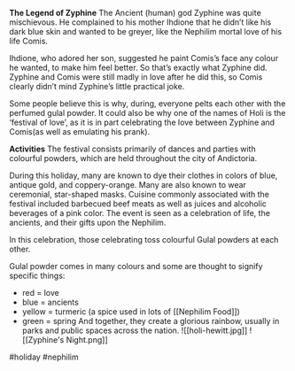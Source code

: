 **The Legend of Zyphine**
The Ancient (human) god Zyphine was quite mischievous. He complained to his mother Ihdione that he didn’t like his dark blue skin and wanted to be greyer, like the Nephilim mortal love of his life Comis.

Ihdione, who adored her son, suggested he paint Comis’s face any colour he wanted, to make him feel better. So that’s exactly what Zyphine did. Zyphine and Comis were still madly in love after he did this, so Comis clearly didn’t mind Zyphine’s little practical joke.

Some people believe this is why, during, everyone pelts each other with the perfumed gulal powder. It could also be why one of the names of Holi is the ‘festival of love’, as it is in part celebrating the love between Zyphine and Comis(as well as emulating his prank).

**Activities**
The festival consists primarily of dances and parties with colourful powders, which are held throughout the city of Andictoria. 

During this holiday, many are known to dye their clothes in colors of blue, antique gold, and coppery-orange. Many are also known to wear ceremonial, star-shaped masks. Cuisine commonly associated with the festival included barbecued beef meats as well as juices and alcoholic beverages of a pink color. The event is seen as a celebration of life, the ancients, and their gifts upon the Nephilim. 

In this celebration, those celebrating toss colourful Gulal powders at each other.

Gulal powder comes in many colours and some are thought to signify specific things:

-   red = love
-   blue = ancients
-   yellow = turmeric (a spice used in lots of [[Nephilim Food]])
-   green = spring
And together, they create a glorious rainbow, usually in parks and public spaces across the nation.
![[holi-hewitt.jpg]]
![[Zyphine's Night.png]]

#holiday #nephilim